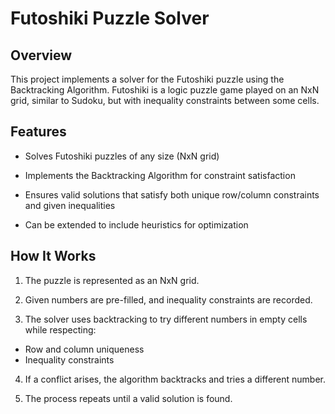 # Futoshiki Puzzle Solver

## Overview

This project implements a solver for the Futoshiki puzzle using the Backtracking Algorithm. Futoshiki is a logic puzzle game played on an NxN grid, similar to Sudoku, but with inequality constraints between some cells.

## Features

- Solves Futoshiki puzzles of any size (NxN grid)

- Implements the Backtracking Algorithm for constraint satisfaction

- Ensures valid solutions that satisfy both unique row/column constraints and given inequalities

- Can be extended to include heuristics for optimization

## How It Works

1. The puzzle is represented as an NxN grid.

2. Given numbers are pre-filled, and inequality constraints are recorded.

3. The solver uses backtracking to try different numbers in empty cells while respecting:
- Row and column uniqueness
- Inequality constraints

4. If a conflict arises, the algorithm backtracks and tries a different number.

5. The process repeats until a valid solution is found.
